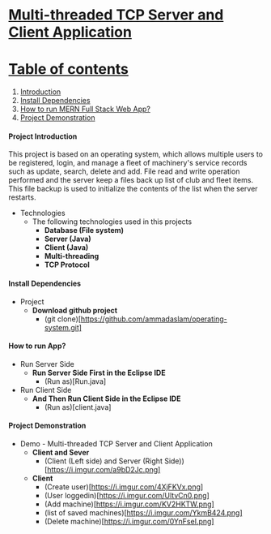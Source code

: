 <a href="">

# Multi-threaded TCP Server and Client Application

# Table of contents
1. [Introduction](#intro)   
2. [Install Dependencies](#install)
3. [How to run MERN Full Stack Web App?](#howToRun)
4. [Project Demonstration](#demo)

#### Project Introduction <a name="intro"></a>
This project is based on an operating system, which allows multiple users to be registered, login, and manage a fleet of machinery's service records
such as update, search, delete and add. File read and write operation performed and the server keep a files back up list of club and fleet items.
This file backup is used to initialize the contents of the list when the server restarts.

- Technologies
  * The following technologies used in this projects
    * **Database (File system)**
    * **Server (Java)**
    * **Client (Java)**
    * **Multi-threading**
    * **TCP Protocol**

#### Install Dependencies <a name="install"></a>
- Project  
    * **Download github project**
        * (git clone)[https://github.com/ammadaslam/operating-system.git]

    
#### How to run App? <a name="howToRun"></a>
- Run Server Side 
     * **Run Server Side First in the Eclipse IDE**
        * (Run as)[Run.java]
- Run Client Side
     * **And Then Run Client Side in the Eclipse IDE**
        * (Run as)[client.java]
    

#### Project Demonstration <a name="demo"></a>
- Demo  -  Multi-threaded TCP Server and Client Application
     * **Client and Sever**
        * (Client (Left side) and Server (Right Side))[https://i.imgur.com/a9bD2Jc.png]
    * **Client**
        * (Create user)[https://i.imgur.com/4XjFKVx.png]
        * (User loggedin)[https://i.imgur.com/UltvCn0.png]
        * (Add machine)[https://i.imgur.com/KV2HKTW.png]
        * (list of saved machines)[https://i.imgur.com/YkmB424.png]
        * (Delete machine)[https://i.imgur.com/0YnFseI.png]
       
